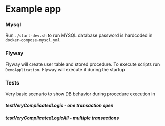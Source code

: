# Example app

### Mysql
 Run `./start-dev.sh` to run MYSQL database password is hardcoded in `docker-compose-mysql.yml`
### Flyway
 Flyway will create user table and stored procedure. To execute scripts run `DemoApplication`. Flyway will execute it during the startup   

### Tests
 Very basic scenario to show DB behavior during procedure execution in    
##### testVeryComplicatedLogic - one transaction open 
##### testVeryComplicatedLogicAll - multiple transactions  